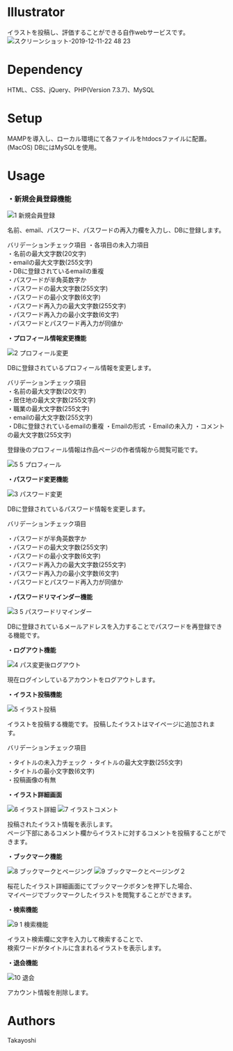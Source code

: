 # Illustrator
イラストを投稿し、評価することができる自作webサービスです。
![スクリーンショット-2019-12-11-22 48 23](https://user-images.githubusercontent.com/48384384/71505061-34ec7e00-28bf-11ea-9dac-12ed6f175bff.png)
<br>

# Dependency
HTML、CSS、jQuery、PHP(Version 7.3.7)、MySQL

# Setup
MAMPを導入し、ローカル環境にて各ファイルをhtdocsファイルに配置。(MacOS)
DBにはMySQLを使用。

# Usage
### ・新規会員登録機能

![1 新規会員登録](https://user-images.githubusercontent.com/48384384/71536929-767d3780-2958-11ea-8542-02eac5b50476.gif)

名前、email、パスワード、パスワードの再入力欄を入力し、DBに登録します。

バリデーションチェック項目
・各項目の未入力項目  
・名前の最大文字数(20文字)  
・emailの最大文字数(255文字)  
・DBに登録されているemailの重複  
・パスワードが半角英数字か  
・パスワードの最大文字数(255文字)  
・パスワードの最小文字数(6文字)  
・パスワード再入力の最大文字数(255文字)  
・パスワード再入力の最小文字数(6文字)  
・パスワードとパスワード再入力が同値か  

**・プロフィール情報変更機能**

![2 プロフィール変更](https://user-images.githubusercontent.com/48384384/71536931-7b41eb80-2958-11ea-8005-03cb717ee07d.gif)

DBに登録されているプロフィール情報を変更します。

バリデーションチェック項目  
・名前の最大文字数(20文字)  
・居住地の最大文字数(255文字)  
・職業の最大文字数(255文字)  
・emailの最大文字数(255文字)  
・DBに登録されているemailの重複
・Emailの形式
・Emailの未入力
・コメントの最大文字数(255文字)  

登録後のプロフィール情報は作品ページの作者情報から閲覧可能です。

![5 5 プロフィール](https://user-images.githubusercontent.com/48384384/71536942-8b59cb00-2958-11ea-86a6-14a1cd56b048.gif)


**・パスワード変更機能**

![3 パスワード変更](https://user-images.githubusercontent.com/48384384/71536933-7ed57280-2958-11ea-914b-7ed618631229.gif)

DBに登録されているパスワード情報を変更します。

バリデーションチェック項目

・パスワードが半角英数字か  
・パスワードの最大文字数(255文字)  
・パスワードの最小文字数(6文字)  
・パスワード再入力の最大文字数(255文字)  
・パスワード再入力の最小文字数(6文字)  
・パスワードとパスワード再入力が同値か  


**・パスワードリマインダー機能**

![3 5 パスワードリマインダー](https://user-images.githubusercontent.com/48384384/71551470-e90b1780-2a2b-11ea-80dc-c5ba45c425cd.gif)

DBに登録されているメールアドレスを入力することでパスワードを再登録できる機能です。


**・ログアウト機能**

![4 パス変更後ログアウト](https://user-images.githubusercontent.com/48384384/71536941-8b59cb00-2958-11ea-97b1-99c6b256b2d0.gif)

現在ログインしているアカウントをログアウトします。


**・イラスト投稿機能**

![5 イラスト投稿](https://user-images.githubusercontent.com/48384384/71536943-8bf26180-2958-11ea-8c9b-69036d627f4f.gif)

イラストを投稿する機能です。
投稿したイラストはマイページに追加されます。

バリデーションチェック項目

・タイトルの未入力チェック
・タイトルの最大文字数(255文字)  
・タイトルの最小文字数(6文字)  
・投稿画像の有無  


**・イラスト詳細画面**

![6 イラスト詳細](https://user-images.githubusercontent.com/48384384/71536945-8bf26180-2958-11ea-889c-27ddb2e97720.gif)
![7 イラストコメント](https://user-images.githubusercontent.com/48384384/71536946-8bf26180-2958-11ea-893a-d01c4ff7bbf8.gif)

投稿されたイラスト情報を表示します。  
ページ下部にあるコメント欄からイラストに対するコメントを投稿することができます。


**・ブックマーク機能**

![8 ブックマークとページング](https://user-images.githubusercontent.com/48384384/71536947-8c8af800-2958-11ea-9e6c-636149462f38.gif)
![9 ブックマークとページング２](https://user-images.githubusercontent.com/48384384/71536948-8c8af800-2958-11ea-9a03-51a282395d12.gif)

桜花したイラスト詳細画面にてブックマークボタンを押下した場合、  
マイページでブックマークしたイラストを閲覧することができます。


**・検索機能**

![9 1 検索機能](https://user-images.githubusercontent.com/48384384/71553789-b4618500-2a58-11ea-936f-57bdd2d30eb1.gif)

イラスト検索欄に文字を入力して検索することで、  
検索ワードがタイトルに含まれるイラストを表示します。


**・退会機能**

![10 退会](https://user-images.githubusercontent.com/48384384/71536949-8c8af800-2958-11ea-9877-0453844ee270.gif)

アカウント情報を削除します。



# Authors
Takayoshi
